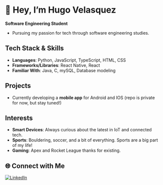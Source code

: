 # 👋 Hey, I’m Hugo Velasquez

 **Software Engineering Student**

- Pursuing my passion for tech through software engineering studies.

## Tech Stack & Skills

- **Languages**: Python, JavaScript, TypeScript, HTML, CSS  
- **Frameworks/Libraries**: React Native, React  
- **Familiar With**: Java, C, mySQL, Database modeling 

## Projects

- Currently developing a **mobile app** for Android and IOS (repo is private for now, but stay tuned!)


##  Interests

- **Smart Devices**: Always curious about the latest in IoT and connected tech.
- **Sports**: Bouldering, soccer, and a bit of everything. Sports are a big part of my life!
- **Gaming**: Apex and Rocket League thanks for existing.

## 🌐 Connect with Me

[![LinkedIn](https://img.shields.io/badge/LinkedIn-Connect-blue?logo=linkedin)](https://www.linkedin.com/in/hugo-velasquez-gonzalez/)

